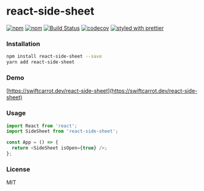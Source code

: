 # react-side-sheet

[![npm](https://img.shields.io/npm/v/react-side-sheet.svg)](https://www.npmjs.com/package/react-side-sheet)
[![npm](https://img.shields.io/npm/dm/react-side-sheet.svg)](https://www.npmjs.com/package/react-side-sheet)
[![Build Status](https://travis-ci.org/swiftcarrot/react-side-sheet.svg?branch=master)](https://travis-ci.org/swiftcarrot/react-side-sheet)
[![codecov](https://codecov.io/gh/swiftcarrot/react-side-sheet/branch/master/graph/badge.svg)](https://codecov.io/gh/swiftcarrot/react-side-sheet)
[![styled with prettier](https://img.shields.io/badge/styled_with-prettier-ff69b4.svg)](https://github.com/prettier/prettier)

### Installation

```sh
npm install react-side-sheet --save
yarn add react-side-sheet
```

### Demo

[https://swiftcarrot.dev/react-side-sheet](https://swiftcarrot.dev/react-side-sheet)

### Usage

```javascript
import React from 'react';
import SideSheet from 'react-side-sheet';

const App = () => {
  return <SideSheet isOpen={true} />;
};
```

### License

MIT
